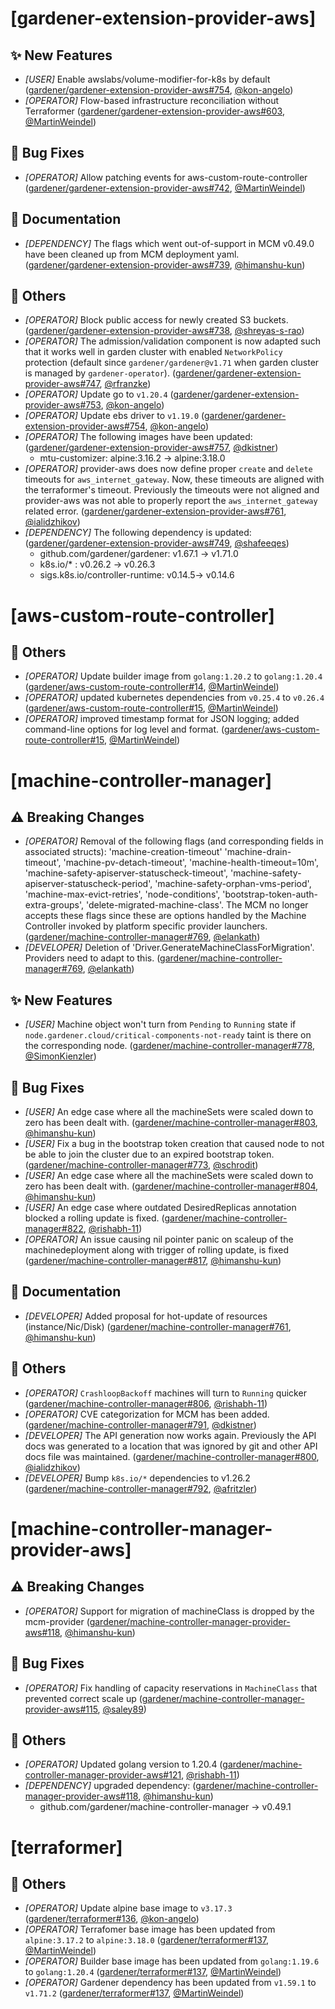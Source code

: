 # [gardener-extension-provider-aws]
## ✨ New Features
* *[USER]* Enable awslabs/volume-modifier-for-k8s by default ([gardener/gardener-extension-provider-aws#754](https://github.com/gardener/gardener-extension-provider-aws/pull/754), [@kon-angelo](https://github.com/kon-angelo))
* *[OPERATOR]* Flow-based infrastructure reconciliation without Terraformer ([gardener/gardener-extension-provider-aws#603](https://github.com/gardener/gardener-extension-provider-aws/pull/603), [@MartinWeindel](https://github.com/MartinWeindel))
## 🐛 Bug Fixes
* *[OPERATOR]* Allow patching events for aws-custom-route-controller ([gardener/gardener-extension-provider-aws#742](https://github.com/gardener/gardener-extension-provider-aws/pull/742), [@MartinWeindel](https://github.com/MartinWeindel))
## 📖 Documentation
* *[DEPENDENCY]* The flags which went out-of-support in MCM v0.49.0 have been cleaned up from MCM deployment yaml. ([gardener/gardener-extension-provider-aws#739](https://github.com/gardener/gardener-extension-provider-aws/pull/739), [@himanshu-kun](https://github.com/himanshu-kun))
## 🏃 Others
* *[OPERATOR]* Block public access for newly created S3 buckets. ([gardener/gardener-extension-provider-aws#738](https://github.com/gardener/gardener-extension-provider-aws/pull/738), [@shreyas-s-rao](https://github.com/shreyas-s-rao))
* *[OPERATOR]* The admission/validation component is now adapted such that it works well in garden cluster with enabled `NetworkPolicy` protection (default since `gardener/gardener@v1.71` when garden cluster is managed by `gardener-operator`). ([gardener/gardener-extension-provider-aws#747](https://github.com/gardener/gardener-extension-provider-aws/pull/747), [@rfranzke](https://github.com/rfranzke))
* *[OPERATOR]* Update go to `v1.20.4` ([gardener/gardener-extension-provider-aws#753](https://github.com/gardener/gardener-extension-provider-aws/pull/753), [@kon-angelo](https://github.com/kon-angelo))
* *[OPERATOR]* Update ebs driver to `v1.19.0` ([gardener/gardener-extension-provider-aws#754](https://github.com/gardener/gardener-extension-provider-aws/pull/754), [@kon-angelo](https://github.com/kon-angelo))
* *[OPERATOR]* The following images have been updated: ([gardener/gardener-extension-provider-aws#757](https://github.com/gardener/gardener-extension-provider-aws/pull/757), [@dkistner](https://github.com/dkistner))
  * mtu-customizer: alpine:3.16.2  → alpine:3.18.0
* *[OPERATOR]* provider-aws does now define proper `create` and `delete` timeouts for `aws_internet_gateway`. Now, these timeouts are aligned with the terraformer's timeout. Previously the timeouts were not aligned and provider-aws was not able to properly report the `aws_internet_gateway` related error. ([gardener/gardener-extension-provider-aws#761](https://github.com/gardener/gardener-extension-provider-aws/pull/761), [@ialidzhikov](https://github.com/ialidzhikov))
* *[DEPENDENCY]* The following dependency is updated: ([gardener/gardener-extension-provider-aws#749](https://github.com/gardener/gardener-extension-provider-aws/pull/749), [@shafeeqes](https://github.com/shafeeqes))
  * github.com/gardener/gardener: v1.67.1 -> v1.71.0
  * k8s.io/* : v0.26.2 -> v0.26.3
  * sigs.k8s.io/controller-runtime: v0.14.5-> v0.14.6
# [aws-custom-route-controller]
## 🏃 Others
* *[OPERATOR]* Update builder image from `golang:1.20.2` to `golang:1.20.4` ([gardener/aws-custom-route-controller#14](https://github.com/gardener/aws-custom-route-controller/pull/14), [@MartinWeindel](https://github.com/MartinWeindel))
* *[OPERATOR]* updated kubernetes dependencies from `v0.25.4` to `v0.26.4` ([gardener/aws-custom-route-controller#15](https://github.com/gardener/aws-custom-route-controller/pull/15), [@MartinWeindel](https://github.com/MartinWeindel))
* *[OPERATOR]* improved timestamp format for JSON logging; added command-line options for log level and format. ([gardener/aws-custom-route-controller#15](https://github.com/gardener/aws-custom-route-controller/pull/15), [@MartinWeindel](https://github.com/MartinWeindel))
# [machine-controller-manager]
## ⚠️ Breaking Changes
* *[OPERATOR]* Removal of the following flags (and corresponding fields in associated structs): 'machine-creation-timeout' 'machine-drain-timeout', 'machine-pv-detach-timeout', 'machine-health-timeout=10m', 'machine-safety-apiserver-statuscheck-timeout', 'machine-safety-apiserver-statuscheck-period', 'machine-safety-orphan-vms-period', 'machine-max-evict-retries', 'node-conditions', 'bootstrap-token-auth-extra-groups', 'delete-migrated-machine-class'. The MCM no longer accepts these flags since these are options handled by the Machine Controller invoked by platform specific provider launchers. ([gardener/machine-controller-manager#769](https://github.com/gardener/machine-controller-manager/pull/769), [@elankath](https://github.com/elankath))
* *[DEVELOPER]* Deletion of 'Driver.GenerateMachineClassForMigration'. Providers need to adapt to this. ([gardener/machine-controller-manager#769](https://github.com/gardener/machine-controller-manager/pull/769), [@elankath](https://github.com/elankath))
## ✨ New Features
* *[USER]* Machine object won't turn from `Pending`  to `Running` state if `node.gardener.cloud/critical-components-not-ready` taint is there on the corresponding node. ([gardener/machine-controller-manager#778](https://github.com/gardener/machine-controller-manager/pull/778), [@SimonKienzler](https://github.com/SimonKienzler))
## 🐛 Bug Fixes
* *[USER]* An edge case where all the machineSets were scaled down to zero has been dealt with. ([gardener/machine-controller-manager#803](https://github.com/gardener/machine-controller-manager/pull/803), [@himanshu-kun](https://github.com/himanshu-kun))
* *[USER]* Fix a bug in the bootstrap token creation that caused node to not be able to join the cluster due to an expired bootstrap token. ([gardener/machine-controller-manager#773](https://github.com/gardener/machine-controller-manager/pull/773), [@schrodit](https://github.com/schrodit))
* *[USER]* An edge case where all the machineSets were scaled down to zero has been dealt with. ([gardener/machine-controller-manager#804](https://github.com/gardener/machine-controller-manager/pull/804), [@himanshu-kun](https://github.com/himanshu-kun))
* *[USER]* An edge case where outdated DesiredReplicas annotation blocked a rolling update is fixed. ([gardener/machine-controller-manager#822](https://github.com/gardener/machine-controller-manager/pull/822), [@rishabh-11](https://github.com/rishabh-11))
* *[OPERATOR]* An issue causing nil pointer panic on scaleup of the machinedeployment along with trigger of rolling update, is fixed ([gardener/machine-controller-manager#817](https://github.com/gardener/machine-controller-manager/pull/817), [@himanshu-kun](https://github.com/himanshu-kun))
## 📖 Documentation
* *[DEVELOPER]* Added proposal for hot-update of resources (instance/Nic/Disk) ([gardener/machine-controller-manager#761](https://github.com/gardener/machine-controller-manager/pull/761), [@himanshu-kun](https://github.com/himanshu-kun))
## 🏃 Others
* *[OPERATOR]* `CrashloopBackoff` machines will turn to `Running` quicker ([gardener/machine-controller-manager#806](https://github.com/gardener/machine-controller-manager/pull/806), [@rishabh-11](https://github.com/rishabh-11))
* *[OPERATOR]* CVE categorization for MCM has been added. ([gardener/machine-controller-manager#791](https://github.com/gardener/machine-controller-manager/pull/791), [@dkistner](https://github.com/dkistner))
* *[DEVELOPER]* The API generation now works again. Previously the API docs was generated to a location that was ignored by git and other API docs file was maintained. ([gardener/machine-controller-manager#800](https://github.com/gardener/machine-controller-manager/pull/800), [@ialidzhikov](https://github.com/ialidzhikov))
* *[DEVELOPER]* Bump `k8s.io/*` dependencies to v1.26.2 ([gardener/machine-controller-manager#792](https://github.com/gardener/machine-controller-manager/pull/792), [@afritzler](https://github.com/afritzler))
# [machine-controller-manager-provider-aws]
## ⚠️ Breaking Changes
* *[OPERATOR]* Support for migration of machineClass is dropped by the mcm-provider ([gardener/machine-controller-manager-provider-aws#118](https://github.com/gardener/machine-controller-manager-provider-aws/pull/118), [@himanshu-kun](https://github.com/himanshu-kun))
## 🐛 Bug Fixes
* *[OPERATOR]* Fix handling of capacity reservations in `MachineClass` that prevented correct scale up ([gardener/machine-controller-manager-provider-aws#115](https://github.com/gardener/machine-controller-manager-provider-aws/pull/115), [@saley89](https://github.com/saley89))
## 🏃 Others
* *[OPERATOR]* Updated golang version to 1.20.4 ([gardener/machine-controller-manager-provider-aws#121](https://github.com/gardener/machine-controller-manager-provider-aws/pull/121), [@rishabh-11](https://github.com/rishabh-11))
* *[DEPENDENCY]* upgraded dependency: ([gardener/machine-controller-manager-provider-aws#118](https://github.com/gardener/machine-controller-manager-provider-aws/pull/118), [@himanshu-kun](https://github.com/himanshu-kun))
  * github.com/gardener/machine-controller-manager -> v0.49.1
# [terraformer]
## 🏃 Others
* *[OPERATOR]* Update alpine base image to `v3.17.3` ([gardener/terraformer#136](https://github.com/gardener/terraformer/pull/136), [@kon-angelo](https://github.com/kon-angelo))
* *[OPERATOR]* Terrafomer base image has been updated from `alpine:3.17.2` to `alpine:3.18.0` ([gardener/terraformer#137](https://github.com/gardener/terraformer/pull/137), [@MartinWeindel](https://github.com/MartinWeindel))
* *[OPERATOR]* Builder base image has been updated from `golang:1.19.6` to `golang:1.20.4` ([gardener/terraformer#137](https://github.com/gardener/terraformer/pull/137), [@MartinWeindel](https://github.com/MartinWeindel))
* *[OPERATOR]* Gardener dependency has been updated from `v1.59.1` to `v1.71.2` ([gardener/terraformer#137](https://github.com/gardener/terraformer/pull/137), [@MartinWeindel](https://github.com/MartinWeindel))